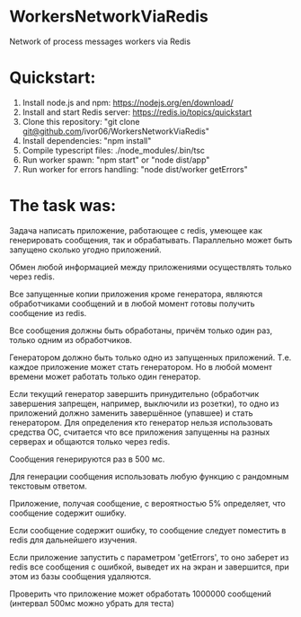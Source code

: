 # WorkersNetworkViaRedis
Network of process messages workers via Redis

# Quickstart:

1) Install node.js and npm: https://nodejs.org/en/download/
2) Install and start Redis server: https://redis.io/topics/quickstart
3) Clone this repository: "git clone git@github.com/ivor06/WorkersNetworkViaRedis"
4) Install dependencies: "npm install"
5) Compile typescript files: ./node_modules/.bin/tsc
6) Run worker spawn: "npm start" or "node dist/app"
7) Run worker for errors handling: "node dist/worker getErrors"

# The task was:
Задача написать приложение, работающее с redis, умеющее как генерировать сообщения, так и обрабатывать. Параллельно может быть запущено сколько угодно приложений.

Обмен любой информацией между приложениями осуществлять только через redis. 

Все запущенные копии приложения кроме генератора, являются обработчиками сообщений и в любой момент готовы получить сообщение из redis.

Все сообщения должны быть обработаны, причём только один раз, только одним из обработчиков.

Генератором должно быть только одно из запущенных приложений. Т.е. каждое приложение может стать генератором. Но в любой момент времени может работать только один генератор.

Если текущий генератор завершить принудительно (обработчик завершения запрещен, например, выключили из розетки), то одно из приложений должно заменить завершённое (упавшее) и стать генератором. Для определения кто генератор нельзя использовать средства ОС, считается что все приложения запущенны на разных серверах и общаются только через redis.

Сообщения генерируются раз в 500 мс.

Для генерации сообщения использовать любую функцию с рандомным текстовым ответом.

Приложение, получая сообщение, с вероятностью 5% определяет, что сообщение содержит ошибку.

Если сообщение содержит ошибку, то сообщение следует поместить в redis для дальнейшего изучения.

Если приложение запустить с параметром 'getErrors', то оно заберет из redis все сообщения с ошибкой, выведет их на экран и завершится, при этом из базы сообщения удаляются.

Проверить что приложение может обработать 1000000 сообщений (интервал 500мс можно убрать для теста)